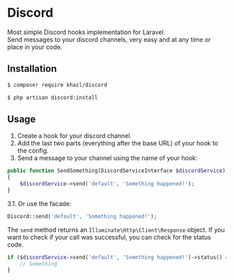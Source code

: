 # Discord

Most simple Discord hooks implementation for Laravel.  
Send messages to your discord channels, very easy and at any time or place in your code.


## Installation

``` bash
$ composer require khazl/discord
```

``` bash
$ php artisan discord:install
```


## Usage

1. Create a hook for your discord channel.
2. Add the last two parts (everything after the base URL) of your hook to the config.
3. Send a message to your channel using the name of your hook:
``` php
public function SendSomething(DiscordServiceInterface $discordService)
{
    $discordService->send('default', 'Something happened!');
}
```
3.1. Or use the facade:
``` php
Discord::send('default', 'Something happened!');
```

The `send` method returns an `Illuminate\Http\Client\Response` object. 
If you want to check if your call was successful, you can check for the status code.
``` php
if ($discordService->send('default', 'Something happened!')->status() === 204) {
    // Something
}
```
